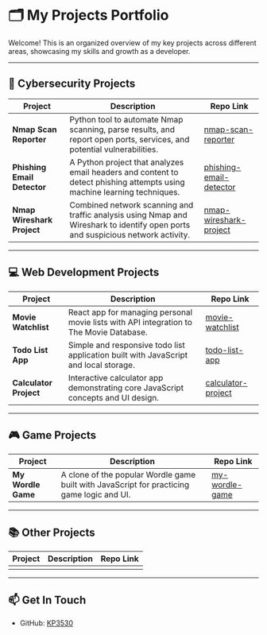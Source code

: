 # 🗂️ My Projects Portfolio

Welcome! This is an organized overview of my key projects across different areas, showcasing my skills and growth as a developer.

---

## 🚀 Cybersecurity Projects

| Project                      | Description                                                  | Repo Link                                             |
|------------------------------|--------------------------------------------------------------|-------------------------------------------------------|
| **Nmap Scan Reporter**        | Python tool to automate Nmap scanning, parse results, and report open ports, services, and potential vulnerabilities. | [nmap-scan-reporter](https://github.com/KP3530/nmap-scan-reporter) |
| **Phishing Email Detector**   | A Python project that analyzes email headers and content to detect phishing attempts using machine learning techniques. | [phishing-email-detector](https://github.com/KP3530/phishing-email-detector) |
| **Nmap Wireshark Project**    | Combined network scanning and traffic analysis using Nmap and Wireshark to identify open ports and suspicious network activity. | [nmap-wireshark-project](https://github.com/KP3530/nmap-wireshark-project) |

---

## 💻 Web Development Projects

| Project                  | Description                                                | Repo Link                                           |
|--------------------------|------------------------------------------------------------|-----------------------------------------------------|
| **Movie Watchlist**       | React app for managing personal movie lists with API integration to The Movie Database. | [movie-watchlist](https://github.com/KP3530/movie-watchlist) |
| **Todo List App**         | Simple and responsive todo list application built with JavaScript and local storage. | [todo-list-app](https://github.com/KP3530/todo-list-app) |
| **Calculator Project**    | Interactive calculator app demonstrating core JavaScript concepts and UI design. | [calculator-project](https://github.com/KP3530/calculator-project) |

---

## 🎮 Game Projects

| Project            | Description                                   | Repo Link                                       |
|--------------------|-----------------------------------------------|-------------------------------------------------|
| **My Wordle Game**  | A clone of the popular Wordle game built with JavaScript for practicing game logic and UI. | [my-wordle-game](https://github.com/KP3530/my-wordle-game) |

---

## 📚 Other Projects

| Project               | Description                                 | Repo Link                                   |
|-----------------------|---------------------------------------------|---------------------------------------------|
|                       |                                             |                                             |

---

## 📫 Get In Touch

- GitHub: [KP3530](https://github.com/KP3530)

